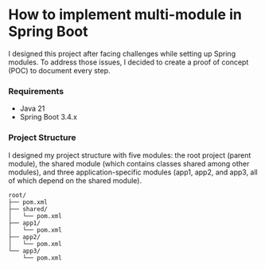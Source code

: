 # How to implement multi-module in Spring Boot

I designed this project after facing challenges while setting up Spring modules. To address those issues, I decided to create a proof of concept (POC) to document every step.

### Requirements

- Java 21
- Spring Boot 3.4.x

### Project Structure

I designed my project structure with five modules: the root project (parent module), the shared module (which contains classes shared among other modules), and three application-specific modules (app1, app2, and app3, all of which depend on the shared module).

    root/
    ├── pom.xml
    ├── shared/
    │   └── pom.xml
    ├── app1/
    │   └── pom.xml
    ├── app2/
    │   └── pom.xml
    └── app3/
        └── pom.xml